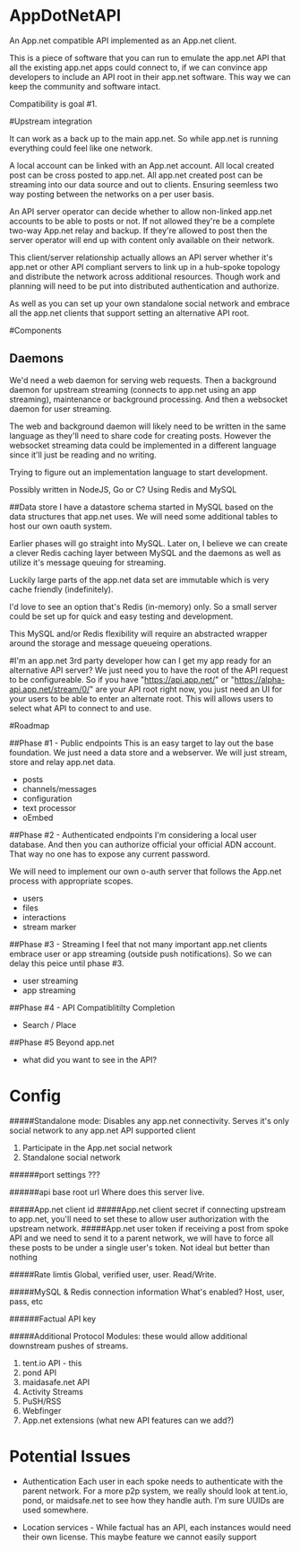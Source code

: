 AppDotNetAPI
============

An App.net compatible API implemented as an App.net client.

This is a piece of software that you can run to emulate the app.net API that all
the existing app.net apps could connect to,
if we can convince app developers to include an API root in their app.net software.
This way we can keep the community and software intact.

Compatibility is goal #1.

#Upstream integration

It can work as a back up to the main app.net. So while app.net is running everything could feel like one network.

A local account can be linked with an App.net account. All local created post can be cross posted to app.net. All app.net created post can be streaming into our data source and out to clients. Ensuring seemless two way posting between the networks on a per user basis.

An API server operator can decide whether to allow non-linked app.net accounts to be able to posts or not. If not allowed they're be a complete two-way App.net relay and backup. If they're allowed to post then the server operator will end up with content only available on their network.

This client/server relationship actually allows an API server whether it's app.net or other API compliant servers to link up in a hub-spoke topology and distribute the network across additional resources. Though work and planning will need to be put into distributed authentication and authorize.

As well as you can set up your own standalone social network and embrace all the app.net clients that support setting an alternative API root.

#Components

## Daemons
We'd need a web daemon for serving web requests.
Then a background daemon for upstream streaming (connects to app.net using an app streaming), maintenance or background processing.
And then a websocket daemon for user streaming.

The web and background daemon will likely need to be written in the same language as they'll need to share code for creating posts. However the websocket streaming data could be implemented in a different language since it'll just be reading and no writing.

Trying to figure out an implementation language to start development.

Possibly written in NodeJS, Go or C?
Using Redis and MySQL


##Data store
I have a datastore schema started in MySQL based on the data structures that app.net uses. We will need some additional tables to host our own oauth system.

Earlier phases will go straight into MySQL. Later on, I believe we can create a clever Redis caching layer between MySQL and the daemons as well as utilize it's message queuing for streaming.

Luckily large parts of the app.net data set are immutable which is very cache friendly (indefinitely).

I'd love to see an option that's Redis (in-memory) only. So a small server could be set up for quick and easy testing and development.

This MySQL and/or Redis flexibility will require an abstracted wrapper around the storage and message queueing operations.


#I'm an app.net 3rd party developer how can I get my app ready for an alternative API server?
We just need you to have the root of the API request to be configureable.
So if you have "https://api.app.net/" or "https://alpha-api.app.net/stream/0/" are your API root right now, you just need an UI for your users to be able to enter an alternate root. This will allows users to select what API to connect to and use.

#Roadmap

##Phase #1 - Public endpoints
This is an easy target to lay out the base foundation. We just need a data store and a webserver. We will just stream, store and relay app.net data.

- posts
- channels/messages
- configuration
- text processor
- oEmbed

##Phase #2 - Authenticated endpoints
I'm considering a local user database. And then you can authorize official your official ADN account. That way no one has to expose any current password.

We will need to implement our own o-auth server that follows the App.net process with appropriate scopes.

- users
- files
- interactions
- stream marker

##Phase #3 - Streaming
I feel that not many important app.net clients embrace user or app streaming (outside push notifications). So we can delay this peice until phase #3.

- user streaming
- app streaming

##Phase #4 - API Compatiblitilty Completion
- Search / Place

##Phase #5 Beyond app.net
- what did you want to see in the API?


Config
======

#####Standalone mode:
Disables any app.net connectivity. Serves it's only social network to any
app.net API supported client
1. Participate in the App.net social network
2. Standalone social network

######port settings
???

######api base root url
Where does this server live.

#####App.net client id
#####App.net client secret
if connecting upstream to app.net, you'll need to set these to allow user authorization with the upstream network.
#####App.net user token
if receiving a post from spoke API and we need to send it to a parent network, we will have to force all these posts to be under a single user's token. Not ideal but better than nothing

#####Rate limtis
Global, verified user, user. Read/Write.

#####MySQL & Redis connection information
What's enabled? Host, user, pass, etc

######Factual API key

#####Additional Protocol Modules:
these would allow additional downstream pushes of streams.

1. tent.io API - this
2. pond API
3. maidasafe.net API
4. Activity Streams
5. PuSH/RSS
6. Webfinger
7. App.net extensions (what new API features can we add?)


Potential Issues
======
- Authentication
Each user in each spoke needs to authenticate with the parent network. For a more p2p system, we really should look at tent.io, pond, or maidsafe.net to see how they handle auth. I'm sure UUIDs are used somewhere.

- Location services - While factual has an API, each instances would need their own license.
This maybe feature we cannot easily support
